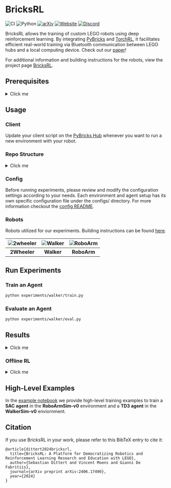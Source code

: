 # BricksRL

![CI](https://github.com/BricksRL/bricksrl/actions/workflows/ci.yaml/badge.svg?branch=main)
![Python](https://img.shields.io/badge/python-3.8%20%7C%203.9-blue)
[![arXiv](https://img.shields.io/badge/arXiv-2406.17490-b31b1b.svg)](https://arxiv.org/abs/2406.17490)
[![Website](https://img.shields.io/badge/Website-Visit%20Now-blue)](https://bricksrl.github.io/ProjectPage/)
[![Discord](https://img.shields.io/badge/Join_our_Discord-7289da?logo=discord&logoColor=ffffff&labelColor=7289da)](https://discord.gg/qdTsFaVfZm)


BricksRL allows the training of custom LEGO robots using deep reinforcement learning. By integrating [PyBricks](https://pybricks.com/) and [TorchRL](https://pytorch.org/rl/stable/index.html), it facilitates efficient real-world training via Bluetooth communication between LEGO hubs and a local computing device. Check out our [paper](https://arxiv.org/abs/2406.17490)!

For additional information and building instructions for the robots, view the project page [BricksRL](https://bricksrl.github.io/ProjectPage/).




## Prerequisites
<details>
  <summary>Click me</summary>

### Enable web Bluetooth on chrome

 1. Go to "chrome://flags/" 
 2. enable "Experimental Web Platform features"
 3. restart chrome
 4. Use beta.pybricks.com to edit and upload the client scripts for each environment

### Environment Setup

1. **Create a Conda environment:**
   ```bash
   conda create --name bricksrl python=3.8
    ```
2. **Activate the environment:**
   ```bash
   conda activate bricksrl
    ```
3. **Install PyTorch:**
   ```bash
   pip3 install torch torchvision torchaudio --index-url https://download.pytorch.org/whl/cu118

    ```
4. **Install bricksrl and additional packages:**
   For regular users, install the package and all required dependencies by running:
   ```bash
   pip install .
    ```

   This will install the bricksrl package along with the dependencies listed in setup.py.

5. **(Optional) Install development tools:**

   If you are a developer and need to install development tools (e.g., pytest, ufmt, pre-commit), use the following command to install them as extras:

   ```bash
   pip install .[dev]
   ```
   This will install the development dependencies defined in the setup.py file along with the package.


</details>

## Usage
### Client 
Update your client script on the [PyBricks Hub](https://beta.pybricks.com/) whenever you want to run a new environment with your robot.

### Repo Structure
<details>
  <summary>Click me</summary>

```
project_root/
│
├── configs/                    # Centralized configuration directory
│   ├── config.yaml             # Base config
│   ├── env/                    # Environment and task specific configs
|   |   ├── runaway-v0.yaml
|   |   ├── spinning_v0.yaml
|   |   ├── walker-v0.yaml
|   |   ├── walker_sim-v0.yaml
|   |   ├── roboarm-v0.yaml
|   |   ├── roboarm_sim-v0.yaml
|   |   └── roboarm_mixed-v0.yaml  
│   └── agent/                   # Agent specific configs
|       ├── sac.yaml
|       ├── td3.yaml
|       └── droq.yaml
│   
├── experiments/                # Experiments directory
│   ├── 2wheeler/               # 2wheeler robot specific experiments
|   |   ├── train.py
|   |   └── eval.py  
│   ├── walker/                 # Walker robot specific experiments
|   |   ├── train.py
|   |   └── eval.py  
│   └── roboarm/                # Roboarm specific experiments
|       ├── train.py
|       └── eval.py  
│
├── environments/               # Environments directory
│   ├── __init__.py
│   ├── base/                   # Base environment class
|   |   ├── base_env.py
|   |   └── PybricksHubClass.py # For Async-Communication with the robot
│   ├── runaway_v0.py           # Environment for the 2wheeler robot
|   |   ├── client.py
|   |   └── Env.py  
│   ├── walker_v0.py            # Environment for the walker
|   |   ├── client.py
|   |   └── Env.py
│   └── ...
│
├── src/                     # Source code for common utilities, robot models, etc.
│   ├── __init__.py
│   ├── utils/
│   ├── agents/
|   |   ├── sac.py
|   |   └── td3.py
│   └── networks/
|       └── ...
│
└── tests/                   # Unit tests and integration tests
    ├── ...

```
</details>

### Config
Before running experiments, please review and modify the configuration settings according to your needs. Each environment and agent setup has its own specific configuration file under the configs/ directory. For more information checkout the [config README](conf/README.md).


### Robots

Robots utilized for our experiments. Building instructions can be found [here](https://bricksrl.github.io/ProjectPage/).

| ![2wheeler](https://drive.google.com/uc?export=view&id=1IxqQ1VZchPZMNXyZnTULuNy53-LMYT6W) | ![Walker](https://drive.google.com/uc?export=view&id=1ImR0f1UNjC4sUHXWWg_D06eukrh-doW9) | ![RoboArm](https://drive.google.com/uc?export=view&id=1IYCJrl5rZBvOb6xKwbSUZqYrVwKjCpJH) | 
|:--:|:--:|:--:|  
| **2Wheeler** |  **Walker** | **RoboArm** |


## Run Experiments
### Train an Agent

   ```bash
   python experiments/walker/train.py
   ```

### Evaluate an Agent
   ```bash
   python experiments/walker/eval.py
   ```

## Results
<details>
  <summary>Click me</summary>

Evaluation videos of the trained agents can be found [here](https://bricksrl.github.io/ProjectPage/).

### 2Wheeler Results:

<img src="https://drive.google.com/uc?export=view&id=1U2s_zKFJyHdb1EnetHSpmB7DHs9Tz-vG" width="500" height="300" alt="2Wheeler Results">

### Walker Results:

<img src="https://drive.google.com/uc?export=view&id=19ygYa7gBj8WBzn4ZwXc6007hyBDqTwJ6" width="500" height="300" alt="Walker Results">

### RoboArm Results:

<img src="https://drive.google.com/uc?export=view&id=1Qow1VICXMv25gMSP4Kt-fW37Kxl6rOWi" width="500" height="300" alt="RoboArm Results">

<img src="https://drive.google.com/uc?export=view&id=1d58vv2JNNP1U1x_oh8uz93wH8WKj3F4k" width="500" height="300" alt="RoboArm Mixed Results">

</details>


### Offline RL 
<details>
  <summary>Click me</summary>

With the use of precollected [datasets](https://huggingface.co/datasets/compsciencelab/BricksRL-Datasets) we can pretrain agents with offline RL to perform a task without the need of real world interaction. Such pretrained policies can be evaluated directly or used for later training to fine tuning the pretrained policy on the real robot. 

#### Datasets
The datasets can be downloaded from huggingface and contain expert and random transitions for the 2Wheeler (RunAway-v0 and Spinning-v0), Walker (Walker-v0) and RoboArm (RoboArm-v0) robots.

   ```bash
      git lfs install
      git clone git@hf.co:datasets/compsciencelab/BricksRL-Datasets
   ```

The datasets consist of TensorDicts containing expert and random transitions, which can be directly loaded into the replay buffer. When initiating (pre-)training, simply provide the path to the desired TensorDict when prompted to load the replay buffer.


#### Pretrain an Agent

The execution of an experiment for offline training is similar to the online training except that you run the **pretrain.py** script: 

   ```bash
   python experiments/walker/pretrain.py
   ```

Trained policies can then be evaluated as before with:

   ```bash
   python experiments/walker/eval.py
   ```

Or run training for fine-tuning the policy on the real robot:

   ```bash
   python experiments/walker/train.py
   ```


</details>

## High-Level Examples
In the [example notebook](example_notebook.ipynb) we provide high-level training examples to train a **SAC agent** in the **RoboArmSim-v0** environment and a **TD3 agent** in the **WalkerSim-v0** enviornment. 


## Citation
If you use BricksRL in your work, please refer to this BibTeX entry to cite it:

```
@article{dittert2024bricksrl,
  title={BricksRL: A Platform for Democratizing Robotics and Reinforcement Learning Research and Education with LEGO},
  author={Sebastian Dittert and Vincent Moens and Gianni De Fabritiis},
  journal={arXiv preprint arXiv:2406.17490},
  year={2024}
}
```
